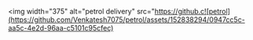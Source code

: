 <img width="375" alt="petrol delivery" src="https://github.c![petrol](https://github.com/Venkatesh7075/petrol/assets/152838294/0947cc5c-aa5c-4e2d-96aa-c5101c95cfec) 
